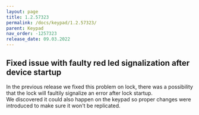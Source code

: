 ```yaml
---
layout: page
title: 1.2.57323
permalink: /docs/keypad/1.2.57323/
parent: Keypad
nav_order: -1257323
release_date: 09.03.2022
---
```


## Fixed issue with faulty red led signalization after device startup 

In the previous release we fixed this problem on lock, there was a possibility that the lock will faultily signalize an error after lock startup.\
We discovered it could also happen on the keypad so proper changes were introduced to make sure it won't be replicated. 
